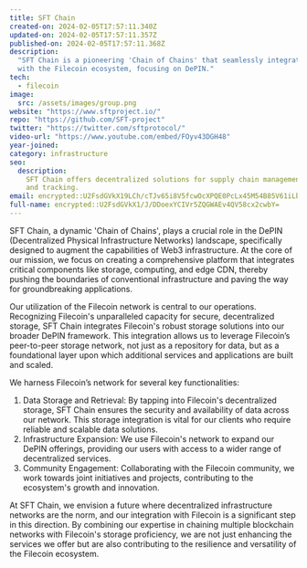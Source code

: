 ```yaml
---
title: SFT Chain
created-on: 2024-02-05T17:57:11.340Z
updated-on: 2024-02-05T17:57:11.357Z
published-on: 2024-02-05T17:57:11.368Z
description:
  "SFT Chain is a pioneering 'Chain of Chains' that seamlessly integrates
  with the Filecoin ecosystem, focusing on DePIN."
tech:
  - filecoin
image:
  src: /assets/images/group.png
website: "https://www.sftproject.io/"
repo: "https://github.com/SFT-project"
twitter: "https://twitter.com/sftprotocol/"
video-url: "https://www.youtube.com/embed/FOyv43DGH48"
year-joined:
category: infrastructure
seo:
  description:
    SFT Chain offers decentralized solutions for supply chain management
    and tracking.
email: encrypted::U2FsdGVkX19LCh/cTJv65i8V5fcwOcXPQE0PcLx45M54B85V61iLbwZ2bO9PgeOd
full-name: encrypted::U2FsdGVkX1/J/DDoexYCIVr5ZQGWAEv4QV58cx2cwbY=
---
```


SFT Chain, a dynamic 'Chain of Chains', plays a crucial role in the DePIN (Decentralized Physical Infrastructure Networks) landscape, specifically designed to augment the capabilities of Web3 infrastructure. At the core of our mission, we focus on creating a comprehensive platform that integrates critical components like storage, computing, and edge CDN, thereby pushing the boundaries of conventional infrastructure and paving the way for groundbreaking applications.

Our utilization of the Filecoin network is central to our operations. Recognizing Filecoin's unparalleled capacity for secure, decentralized storage, SFT Chain integrates Filecoin's robust storage solutions into our broader DePIN framework. This integration allows us to leverage Filecoin’s peer-to-peer storage network, not just as a repository for data, but as a foundational layer upon which additional services and applications are built and scaled.

We harness Filecoin’s network for several key functionalities:

1. Data Storage and Retrieval: By tapping into Filecoin's decentralized storage, SFT Chain ensures the security and availability of data across our network. This storage integration is vital for our clients who require reliable and scalable data solutions.
2. Infrastructure Expansion: We use Filecoin's network to expand our DePIN offerings, providing our users with access to a wider range of decentralized services.
3. Community Engagement: Collaborating with the Filecoin community, we work towards joint initiatives and projects, contributing to the ecosystem's growth and innovation.

At SFT Chain, we envision a future where decentralized infrastructure networks are the norm, and our integration with Filecoin is a significant step in this direction. By combining our expertise in chaining multiple blockchain networks with Filecoin's storage proficiency, we are not just enhancing the services we offer but are also contributing to the resilience and versatility of the Filecoin ecosystem.
